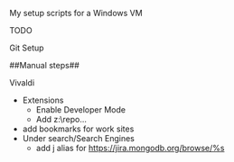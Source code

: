 My setup scripts for a Windows VM

TODO

Git Setup

##Manual steps##

Vivaldi
- Extensions
  - Enable Developer Mode
  - Add z:\repo... 
- add bookmarks for work sites
- Under search/Search Engines
  - add j alias for https://jira.mongodb.org/browse/%s